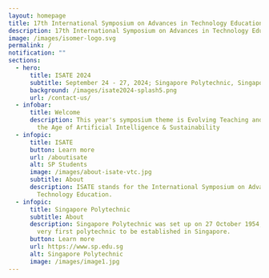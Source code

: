 ```yaml
---
layout: homepage
title: 17th International Symposium on Advances in Technology Education (ISATE) 2024
description: 17th International Symposium on Advances in Technology Education (ISATE) 2024
image: /images/isomer-logo.svg
permalink: /
notification: ""
sections:
  - hero:
      title: ISATE 2024
      subtitle: September 24 - 27, 2024; Singapore Polytechnic, Singapore.
      background: /images/isate2024-splash5.png
      url: /contact-us/
  - infobar:
      title: Welcome
      description: This year's symposium theme is Evolving Teaching and Learning in
        the Age of Artificial Intelligence & Sustainability
  - infopic:
      title: ISATE
      button: Learn more
      url: /aboutisate
      alt: SP Students
      image: /images/about-isate-vtc.jpg
      subtitle: About
      description: ISATE stands for the International Symposium on Advances in
        Technology Education.
  - infopic:
      title: Singapore Polytechnic
      subtitle: About
      description: Singapore Polytechnic was set up on 27 October 1954, making it the
        very first polytechnic to be established in Singapore.
      button: Learn more
      url: https://www.sp.edu.sg
      alt: Singapore Polytechnic
      image: /images/image1.jpg
---
```


